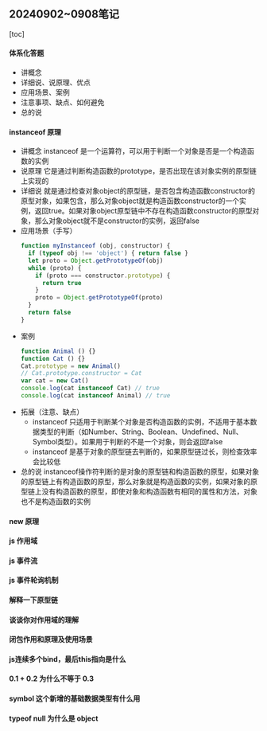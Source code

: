 ## 20240902~0908笔记

[toc]

#### 体系化答题
- 讲概念
- 详细说、说原理、优点
- 应用场景、案例
- 注意事项、缺点、如何避免
- 总的说

#### instanceof 原理
- 讲概念
  instanceof 是一个运算符，可以用于判断一个对象是否是一个构造函数的实例
- 说原理
  它是通过判断构造函数的prototype，是否出现在该对象实例的原型链上实现的
- 详细说
  就是通过检查对象object的原型链，是否包含构造函数constructor的原型对象，如果包含，那么对象object就是构造函数constructor的一个实例，返回true。如果对象object原型链中不存在构造函数constructor的原型对象，那么对象object就不是constructor的实例，返回false
- 应用场景（手写）
  ```JavaScript
  function myInstanceof (obj, constructor) {
    if (typeof obj !== 'object') { return false }
    let proto = Object.getPrototypeOf(obj)
    while (proto) {
      if (proto === constructor.prototype) {
        return true
      }
      proto = Object.getPrototypeOf(proto)
    }
    return false
  }
  ```
- 案例
  ```JavaScript
  function Animal () {}
  function Cat () {}
  Cat.prototype = new Animal()
  // Cat.prototype.constructor = Cat
  var cat = new Cat()
  console.log(cat instanceof Cat) // true
  console.log(cat instanceof Animal) // true
  ```
- 拓展（注意、缺点）
  - instanceof 只适用于判断某个对象是否构造函数的实例，不适用于基本数据类型的判断（如Number、String、Boolean、Undefined、Null、Symbol类型）。如果用于判断的不是一个对象，则会返回false
  - instanceof 是基于对象的原型链去判断的，如果原型链过长，则检查效率会比较低
- 总的说
  instanceof操作符判断的是对象的原型链和构造函数的原型，如果对象的原型链上有构造函数的原型，那么对象就是构造函数的实例，如果对象的原型链上没有构造函数的原型，即使对象和构造函数有相同的属性和方法，对象也不是构造函数的实例


#### new 原理

#### js 作用域

#### js 事件流

#### js 事件轮询机制

#### 解释一下原型链

#### 谈谈你对作用域的理解

#### 闭包作用和原理及使用场景

#### js连续多个bind，最后this指向是什么

#### 0.1 + 0.2 为什么不等于 0.3

#### symbol 这个新增的基础数据类型有什么用

#### typeof null 为什么是 object

